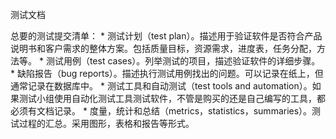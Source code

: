 


测试文档

总要的测试提交清单：
    * 测试计划（test plan）。描述用于验证软件是否符合产品说明书和客户需求的整体方案。包括质量目标，资源需求，进度表，任务分配，方法等。
    * 测试用例（test cases）。列举测试的项目，描述验证软件的详细步骤。
    * 缺陷报告（bug reports）。描述执行测试用例找出的问题。可以记录在纸上，但通常记录在数据库中。
    * 测试工具和自动测试（test tools and automation）。如果测试小组使用自动化测试工具测试软件，不管是购买的还是自己编写的工具，都必须有文档记录。
    * 度量，统计和总结（metrics，statistics，summaries）。测试过程的汇总。采用图形，表格和报告等形式。
    
